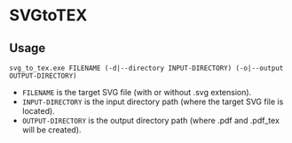 # SVGtoTEX

## Usage

```
svg_to_tex.exe FILENAME (-d|--directory INPUT-DIRECTORY) (-o|--output OUTPUT-DIRECTORY)
```

- `FILENAME` is the target SVG file (with or without .svg extension).
- `INPUT-DIRECTORY` is the input directory path (where the target SVG file is located).
- `OUTPUT-DIRECTORY` is the output directory path (where .pdf and .pdf_tex will be created).